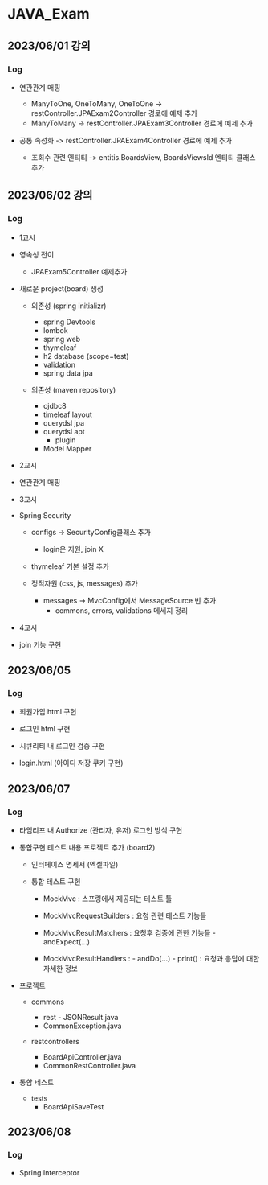 # JAVA_Exam

## 2023/06/01 강의

### Log

- 연관관계 매핑
  - ManyToOne, OneToMany, OneToOne -> restController.JPAExam2Controller 경로에 예제 추가
  - ManyToMany -> restController.JPAExam3Controller 경로에 예제 추가

- 공통 속성화
  -> restController.JPAExam4Controller 경로에 예제 추가
  
  - 조회수 관련 엔티티
    -> entitis.BoardsView, BoardsViewsId 엔티티 클래스 추가

## 2023/06/02 강의

### Log

- 1교시

- 영속성 전이
  - JPAExam5Controller 예제추가

- 새로운 project(board) 생성

  - 의존성 (spring initializr)
    - spring Devtools
    - lombok
    - spring web
    - thymeleaf
    - h2 database (scope=test)
    - validation
    - spring data jpa
  
  - 의존성 (maven repository)
    - ojdbc8
    - timeleaf layout
    - querydsl jpa
    - querydsl apt
      - plugin
    - Model Mapper


- 2교시

- 연관관계 매핑

- 3교시

- Spring Security

  - configs -> SecurityConfig클래스 추가
    - login은 지원, join X

  - thymeleaf 기본 설정 추가

  - 정적자원 (css, js, messages) 추가
    - messages -> MvcConfig에서 MessageSource 빈 추가
      - commons, errors, validations 메세지 정리

- 4교시

- join 기능 구현


## 2023/06/05

### Log

- 회원가입 html 구현
- 로그인 html 구현
- 시큐리티 내 로그인 검증 구현


- login.html (아이디 저장 쿠키 구현)


## 2023/06/07

### Log

- 타임리프 내 Authorize (관리자, 유저) 로그인 방식 구현

- 통합구현 테스트 내용 프로젝트 추가 (board2)

  - 인터페이스 명세서 (엑셀파일)

  - 통합 테스트 구현 
    - MockMvc : 스프링에서 제공되는 테스트 툴

    - MockMvcRequestBuilders : 요청 관련 테스트 기능들
    
    - MockMvcResultMatchers : 요청후 검증에 관한 기능들
            - andExpect(...)

    - MockMvcResultHandlers  : 
            - andDo(...) - print() : 요청과 응답에 대한 자세한 정보


- 프로젝트
  - commons
    - rest - JSONResult.java
    - CommonException.java

  - restcontrollers
    - BoardApiController.java
    - CommonRestController.java

- 통합 테스트
  - tests
    - BoardApiSaveTest


## 2023/06/08

### Log

- Spring Interceptor
